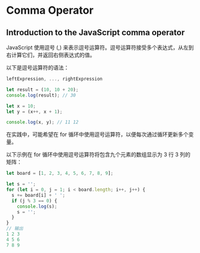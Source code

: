 # Comma Operator

## Introduction to the JavaScript comma operator

JavaScript 使用逗号 (,) 来表示逗号运算符。逗号运算符接受多个表达式，从左到右计算它们，并返回右侧表达式的值。

以下是逗号运算符的语法：

```js
leftExpression, ..., rightExpression
```

```js
let result = (10, 10 + 20);
console.log(result); // 30
```

```js
let x = 10;
let y = (x++, x + 1);

console.log(x, y); // 11 12
```

在实践中，可能希望在 for 循环中使用逗号运算符，以便每次通过循环更新多个变量。

以下示例在 for 循环中使用逗号运算符将包含九个元素的数组显示为 3 行 3 列的矩阵：

```js
let board = [1, 2, 3, 4, 5, 6, 7, 8, 9];

let s = '';
for (let i = 0, j = 1; i < board.length; i++, j++) {
  s += board[i] + ' ';
  if (j % 3 == 0) {
    console.log(s);
    s = '';
  }
}
// 输出
1 2 3
4 5 6
7 8 9
```









